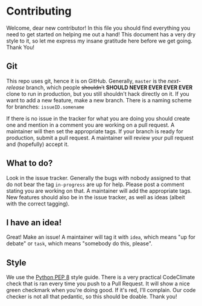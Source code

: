 # Contributing
Welcome, dear new contributor! In this file you should find everything you need to get started on
helping me out a hand! This document has a very dry style to it, so let me express my insane
gratitude here before we get going. Thank You!

## Git
This repo uses git, hence it is on GitHub. Generally, `master` is the *next-release* branch, which people
~~shouldn't~~ **SHOULD NEVER EVER EVER EVER** clone to run in production, but you still shouldn't hack directly on it.
If you want to add a new feature, make a new branch. 
There is a naming scheme for branches:
`issueID.somename`

If there is no issue in the tracker for what you are doing you should create one and mention in a
comment you are working on a pull request. A maintainer will then set the appropriate tags.
If your branch is ready for production, submit a pull request. A maintainer will review your pull
request and (hopefully) accept it.

## What to do?
Look in the issue tracker. Generally the bugs with nobody assigned to that do not bear the tag
`in-progress` are up for help. Please post a comment stating you are working on that. A maintainer
will add the appropriate tags. New features should also be in the issue tracker, as well as ideas
(albeit with the correct tagging).

## I have an idea!
Great! Make an issue! A maintainer will tag it with `idea`, which means "up for debate" or `task`,
which means "somebody do this, please".

## Style
We use the [Python PEP 8](https://www.python.org/dev/peps/pep-0008/) style guide.
There is a very practical CodeClimate check that is ran every time you push to a Pull Request.
It will show a nice green checkmark when you're doing good. If it's red, I'll complain.
Our code checker is not all that pedantic, so this should be doable. Thank you!
